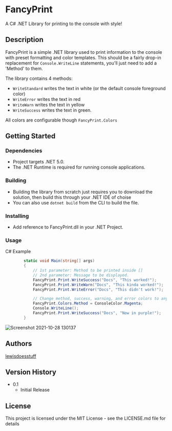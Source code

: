 # FancyPrint

A C# .NET Library for printing to the console with style!

## Description

FancyPrint is a simple .NET library used to print information to the console with preset formatting and color templates.
This should be a fairly drop-in replacement for `Console.WriteLine` statements, you'll just need to add a 'Method' to them.

The library contains 4 methods:
  - `WriteStandard` writes the text in white (or the default console foreground color)
  - `WriteError` writes the text in red 
  - `WriteWarn` writes the text in yellow
  - `WriteSuccess` writes the text in green.

All colors are configurable though `FancyPrint.Colors`

## Getting Started

### Dependencies

* Project targets .NET 5.0.
* The .NET Runtime is required for running console applications.

### Building

* Building the library from scratch just requires you to download the solution, then build this through your .NET IDE of choise
* You can also use `dotnet build` from the CLI to build the file.

### Installing

* Add reference to FancyPrint.dll in your .NET Project.

### Usage

C# Example
```c#
        static void Main(string[] args)
        {
            // 1st parameter: Method to be printed inside []
            // 2nd parameter: Message to be displayed.
            FancyPrint.Print.WriteSuccess("Docs", "This worked!");
            FancyPrint.Print.WriteWarn("Docs", "This kinda worked!");
            FancyPrint.Print.WriteError("Docs", "This didn't work!");

            // Change method, success, warning, and error colors to anything you wish!
            FancyPrint.Colors.Method = ConsoleColor.Magenta;
            Console.WriteLine();
            FancyPrint.Print.WriteSuccess("Docs", "Now in purple!");
        }
```
![Screenshot 2021-10-28 130137](https://user-images.githubusercontent.com/8160191/139251745-b29752d9-3911-4515-9b30-8401d6b88c9f.png)

## Authors

[lewisdoesstuff](https://github.com/lewisdoesstuff)

## Version History

* 0.1
    * Initial Release

## License

This project is licensed under the MIT License - see the LICENSE.md file for details
